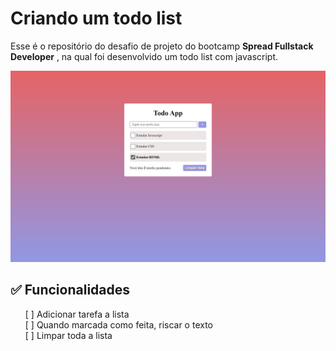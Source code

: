 # Criando um todo list

Esse é o repositório do desafio de projeto do bootcamp **Spread Fullstack Developer** , na qual foi desenvolvido um todo list com javascript.

![Todo List Javascript!](images/preview-todolist.png "Todo List Javascript")

## ✅ Funcionalidades

<ul style="list-style: none;">     
    <li>[ ] Adicionar tarefa a lista</li>
    <li>[ ] Quando marcada como feita, riscar o texto</li>
    <li>[ ] Limpar toda a lista</li>
</ul>